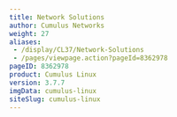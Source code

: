 ```yaml
---
title: Network Solutions
author: Cumulus Networks
weight: 27
aliases:
 - /display/CL37/Network-Solutions
 - /pages/viewpage.action?pageId=8362978
pageID: 8362978
product: Cumulus Linux
version: 3.7.7
imgData: cumulus-linux
siteSlug: cumulus-linux
---
```

<article id="html-search-results" class="ht-content" style="display: none;">

</article>

<footer id="ht-footer">

</footer>

